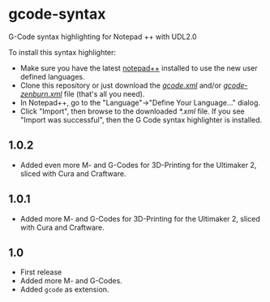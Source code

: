 gcode-syntax
============

G-Code syntax highlighting for Notepad ++ with UDL2.0

To install this syntax highlighter:

- Make sure you have the latest [notepad++](https://notepad-plus-plus.org/) installed to use the new user defined languages.
- Clone this repository or just download the [_gcode.xml_](https://github.com/foreachthing/gcode-syntax/blob/master/gcode.xml)  and/or [_gcode-zenburn.xml_](https://github.com/foreachthing/gcode-syntax/blob/master/gcode-zenburn.xml) file (that's all you need).
- In Notepad++, go to the "Language"->"Define Your Language..." dialog.
- Click "Import", then browse to the downloaded _*.xml_ file. If you see "Import was successful", then the G Code syntax highlighter is installed.

## 1.0.2
- Added even more M- and G-Codes for 3D-Printing for the Ultimaker 2, sliced with Cura and Craftware.

## 1.0.1
- Added more M- and G-Codes for 3D-Printing for the Ultimaker 2, sliced with Cura and Craftware.

## 1.0
- First release
- Added more M- and G-Codes.
- Added `gcode` as extension.

